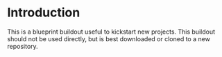 Introduction
============

This is a blueprint buildout useful to kickstart new projects.
This buildout should not be used directly, but is best downloaded
or cloned to a new repository.

